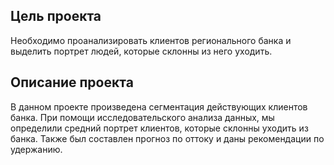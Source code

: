 ## Цель проекта

Необходимо проанализировать клиентов регионального банка и выделить портрет людей, которые склонны из него уходить.

## Описание проекта

В данном проекте произведена сегментация действующих клиентов банка. При помощи исследовательского анализа данных, мы определили средний портрет клиентов, которые склонны уходить из банка. Также был составлен прогноз по оттоку и даны рекомендации по удержанию.


```python

```
